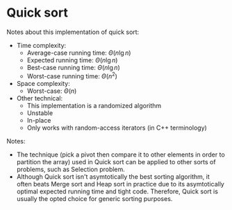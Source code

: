 # Quick sort
Notes about this implementation of quick sort:
* Time complexity:
    * Average-case running time: $\Theta(n\lg n)$
    * Expected running time: $\Theta(n\lg n)$
    * Best-case running time: $\Theta(n\lg n)$
    * Worst-case running time: $\Theta(n^2)$
* Space complexity: 
    * Worst-case: $\Theta(n)$
* Other technical:
    * This implementation is a randomized algorithm
    * Unstable
    * In-place
    * Only works with random-access iterators (in C++ terminology)

Notes:
* The technique (pick a pivot then compare it to other elements in order to partition the array) used in Quick sort can be applied to other sorts of problems, such as Selection problem.
* Although Quick sort isn't asymtotically the best sorting algorithm, it often beats Merge sort and Heap sort in practice due to its asymtotically optimal expected running time and tight code. Therefore, Quick sort is usually the opted choice for generic sorting purposes.